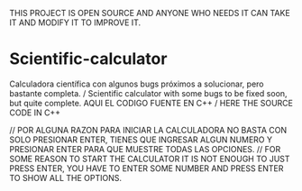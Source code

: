 
THIS PROJECT IS OPEN SOURCE AND ANYONE WHO NEEDS IT CAN TAKE IT AND MODIFY IT TO IMPROVE IT.

# Scientific-calculator
Calculadora científica con algunos bugs próximos a solucionar, pero bastante completa. / Scientific calculator with some bugs to be fixed soon, but quite complete.
AQUI EL CODIGO FUENTE EN C++ / HERE THE SOURCE CODE IN C++

// POR ALGUNA RAZON PARA INICIAR LA CALCULADORA NO BASTA CON  SOLO PRESIONAR ENTER, TIENES QUE INGRESAR ALGUN NUMERO Y PRESIONAR  ENTER PARA QUE MUESTRE TODAS LAS OPCIONES.
// FOR SOME REASON TO START THE CALCULATOR IT IS NOT ENOUGH TO JUST PRESS ENTER, YOU HAVE TO ENTER SOME NUMBER AND PRESS ENTER TO SHOW ALL THE OPTIONS.
